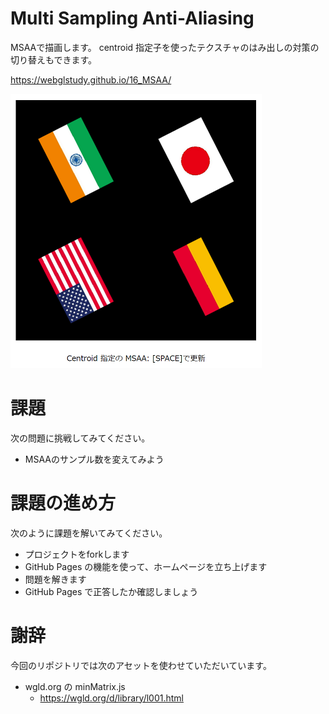 # Multi Sampling Anti-Aliasing
MSAAで描画します。
centroid 指定子を使ったテクスチャのはみ出しの対策の切り替えもできます。

https://webglstudy.github.io/16_MSAA/

![結果画像](result.png)

# 課題
次の問題に挑戦してみてください。

- MSAAのサンプル数を変えてみよう

# 課題の進め方
次のように課題を解いてみてください。

- プロジェクトをforkします
- GitHub Pages の機能を使って、ホームページを立ち上げます
- 問題を解きます
- GitHub Pages で正答したか確認しましょう

# 謝辞
今回のリポジトリでは次のアセットを使わせていただいています。

- wgld.org の minMatrix.js
  - https://wgld.org/d/library/l001.html
